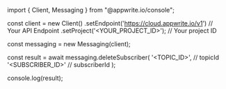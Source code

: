 import { Client, Messaging } from "@appwrite.io/console";

const client = new Client()
    .setEndpoint('https://cloud.appwrite.io/v1') // Your API Endpoint
    .setProject('&lt;YOUR_PROJECT_ID&gt;'); // Your project ID

const messaging = new Messaging(client);

const result = await messaging.deleteSubscriber(
    '<TOPIC_ID>', // topicId
    '<SUBSCRIBER_ID>' // subscriberId
);

console.log(result);
